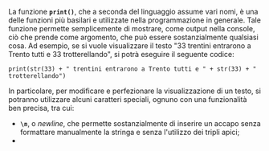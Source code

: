 La funzione **`print()`**, che a seconda del linguaggio assume vari nomi, è una delle funzioni più basilari e utilizzate nella programmazione in generale. Tale funzione permette semplicemente di mostrare, come output nella console, ciò che prende come argomento, che può essere sostanzialmente qualsiasi cosa. Ad esempio, se si vuole visualizzare il testo "33 trentini entrarono a Trento tutti e 33 trotterellando", si potrà eseguire il seguente codice:

```
print(str(33) + " trentini entrarono a Trento tutti e " + str(33) + " trotterellando")
```

In particolare, per modificare e perfezionare la visualizzazione di un testo, si potranno utilizzare alcuni caratteri speciali, ognuno con una funzionalità ben precisa, tra cui:
- **`\n`**, o *newline*, che permette sostanzialmente di inserire un accapo senza formattare manualmente la stringa e senza l'utilizzo dei tripli apici;
- 